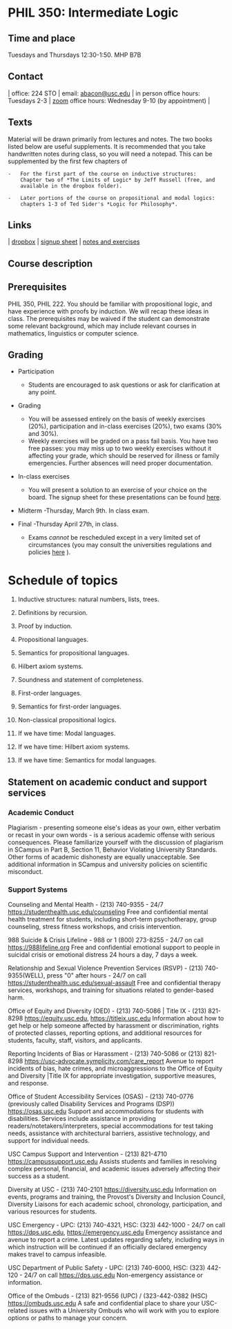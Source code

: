 <head>
<script type="text/javascript" charset="utf-8" 
src="https://cdn.mathjax.org/mathjax/latest/MathJax.js?config=TeX-AMS-MML_HTMLorMML,
https://vincenttam.github.io/javascripts/MathJaxLocal.js"></script>
</head>

# PHIL 350: Intermediate Logic

## Time and place

Tuesdays and Thursdays 12:30-1:50. MHP B7B

## Contact

| office: 224 STO | email: abacon@usc.edu | in person office hours: Tuesdays 2-3 | [zoom](https://usc.zoom.us/s/3587631632) office hours: Wednesday 9-10 (by appointment) |

## Texts


Material will be drawn primarily from lectures and notes. The two books listed below are useful supplements. It is recommended that you take handwritten notes during class, so you will need a notepad. This can be supplemented by the first few chapters of

    -   For the first part of the course on inductive structures:
        Chapter two of *The Limits of Logic* by Jeff Russell (free, and
        available in the dropbox folder).

    -   Later portions of the course on propositional and modal logics:
        chapters 1-3 of Ted Sider's *Logic for Philosophy*.


## Links

| [dropbox](https://www.dropbox.com/scl/fo/314ciulshch6fohsbwsjl/ALGq5oAfcd9Y-lrxs6hh7HE?rlkey=50fbdbz9wzzqex3nr9se7f3f8&dl=0) | [signup sheet](https://docs.google.com/spreadsheets/d/1wBS1wHt6BXQcAODjO8jnl23bCghvA7EsuUoMQ8klgAA/edit?usp=sharing) | [notes and exercises](./exercises) 

## Course description



## Prerequisites

PHIL 350, PHIL 222. You should be familiar with propositional logic, and have experience with proofs by induction. We will recap these ideas in class. The prerequisites may be waived if the student can demonstrate some relevant background, which may include relevant courses in mathematics, linguistics or computer science. 

## Grading



- Participation
	- Students are encouraged to ask questions or ask for clarification
    at any point.

- Grading
	- You will be assessed entirely on the basis of weekly exercises (20%), participation and in-class exercises (20%), two exams (30% and 30%).
    - Weekly exercises will be graded on a pass fail basis. You have two free passes: you may miss up to two weekly exercises without it affecting your grade, which should be reserved for illness or family emergencies. Further absences will need proper documentation.

- In-class exercises

	- You will present a solution to an exercise of your choice on the board. The signup sheet for these presentations can be found
    [here](https://docs.google.com/spreadsheets/d/1wBS1wHt6BXQcAODjO8jnl23bCghvA7EsuUoMQ8klgAA/edit?usp=sharing).

- Midterm
	-Thursday, March 9th. In class exam.

- Final
	-Thursday April 27th, in class.
	- Exams *cannot* be rescheduled except in a very limited set of circumstances (you may consult the universities regulations and policies [here]( http://catalogue.usc.edu/content.php?catoid=2&navoid=281) ).


# Schedule of topics

1.  Inductive structures: natural numbers, lists, trees.

2.  Definitions by recursion.

3.  Proof by induction.

4.  Propositional languages.

5.  Semantics for propositional languages.

6.  Hilbert axiom systems.

7.  Soundness and statement of completeness.

8.  First-order languages.

9.  Semantics for first-order languages.

10. Non-classical propositional logics.

11. If we have time: Modal languages.

12. If we have time: Hilbert axiom systems.

13. If we have time: Semantics for modal languages.


## Statement on academic conduct and support services

### Academic Conduct

Plagiarism - presenting someone else's ideas as your own, either verbatim or recast in your own words - is a serious academic offense with serious consequences. Please familiarize yourself with the discussion of plagiarism in SCampus in Part B, Section 11, Behavior Violating University Standards. Other forms of academic dishonesty are equally unacceptable. See additional information in SCampus and university policies on scientific misconduct.

### Support Systems

Counseling and Mental Health - (213) 740-9355 - 24/7
https://studenthealth.usc.edu/counseling
Free and confidential mental health treatment for students, including short-term psychotherapy, group counseling, stress fitness workshops, and crisis intervention.

988 Suicide & Crisis Lifeline - 988 or 1 (800) 273-8255 - 24/7 on call
https://988lifeline.org
Free and confidential emotional support to people in suicidal crisis or emotional distress 24 hours a day, 7 days a week.

Relationship and Sexual Violence Prevention Services (RSVP) - (213) 740-9355(WELL), press "0" after hours - 24/7 on call
https://studenthealth.usc.edu/sexual-assault
Free and confidential therapy services, workshops, and training for situations related to gender-based harm.

Office of Equity and Diversity (OED) - (213) 740-5086 | Title IX - (213) 821-8298
https://equity.usc.edu, https://titleix.usc.edu
Information about how to get help or help someone affected by harassment or discrimination, rights of protected classes, reporting options, and additional resources for students, faculty, staff, visitors, and applicants.

Reporting Incidents of Bias or Harassment - (213) 740-5086 or (213) 821-8298
https://usc-advocate.symplicity.com/care_report
Avenue to report incidents of bias, hate crimes, and microaggressions to the Office of Equity and Diversity |Title IX for appropriate investigation, supportive measures, and response.

Office of Student Accessibility Services (OSAS) - (213) 740-0776
(previously called Disability Services and Programs (DSP))
https://osas.usc.edu
Support and accommodations for students with disabilities. Services include assistance in providing readers/notetakers/interpreters, special accommodations for test taking needs, assistance with architectural barriers, assistive technology, and support for individual needs.

USC Campus Support and Intervention - (213) 821-4710
https://campussupport.usc.edu
Assists students and families in resolving complex personal, financial, and academic issues adversely affecting their success as a student.

Diversity at USC - (213) 740-2101
https://diversity.usc.edu
Information on events, programs and training, the Provost's Diversity and Inclusion Council, Diversity Liaisons for each academic school, chronology, participation, and various resources for students.

USC Emergency - UPC: (213) 740-4321, HSC: (323) 442-1000 - 24/7 on call
https://dps.usc.edu, https://emergency.usc.edu
Emergency assistance and avenue to report a crime. Latest updates regarding safety, including ways in which instruction will be continued if an officially declared emergency makes travel to campus infeasible.

USC Department of Public Safety - UPC: (213) 740-6000, HSC: (323) 442-120 - 24/7 on call
https://dps.usc.edu
Non-emergency assistance or information.

Office of the Ombuds - (213) 821-9556 (UPC) / (323-442-0382 (HSC)
https://ombuds.usc.edu
A safe and confidential place to share your USC-related issues with a University Ombuds who will work with you to explore options or paths to manage your concern.